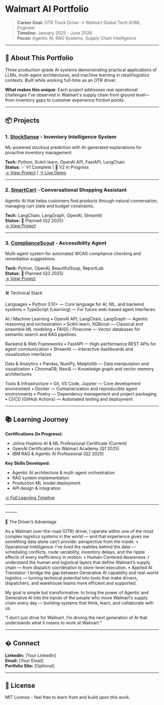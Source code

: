 # Walmart AI Portfolio

> **Career Goal:** OTR Truck Driver → Walmart Global Tech AI/ML Engineer  
> **Timeline:** January 2025 - June 2026  
> **Focus:** Agentic AI, RAG Systems, Supply Chain Intelligence

---

## 🎯 About This Portfolio

Three production-grade AI systems demonstrating practical applications 
of LLMs, multi-agent architectures, and machine learning in retail/logistics 
contexts. Built while working full-time as an OTR driver.

**What makes this unique:** Each project addresses real operational challenges 
I've observed in Walmart's supply chain from ground level—from inventory gaps 
to customer experience friction points.

---

## 📦 Projects

### 1. [StockSense](./stocksense/) - Inventory Intelligence System
ML-powered stockout prediction with AI-generated explanations for proactive 
inventory management.

**Tech:** Python, Scikit-learn, OpenAI API, FastAPI, LangChain  
**Status:** ✅ V1 Complete | 🚧 V2 In Progress  
[→ View Project](./stocksense/) | [→ Live Demo](#)

---

### 2. [SmartCart](./smart-cart/) - Conversational Shopping Assistant  
Agentic AI that helps customers find products through natural conversation, 
managing cart state and budget constraints.

**Tech:** LangChain, LangGraph, OpenAI, Streamlit  
**Status:** 📅 Planned (Q2 2025)  
[→ View Project](./smart-cart/)

---

### 3. [ComplianceScout](./compliance-scout/) - Accessibility Agent
Multi-agent system for automated WCAG compliance checking and remediation 
suggestions.

**Tech:** Python, OpenAI, BeautifulSoup, ReportLab  
**Status:** 📅 Planned (Q3 2025)  
[→ View Project](./compliance-scout/)

---

🛠️ Technical Stack

Languages
	•	Python 3.10+ — Core language for AI, ML, and backend systems
	•	TypeScript (Learning) — For future web-based agent interfaces

AI / Machine Learning
	•	OpenAI API, LangChain, LangGraph — Agentic reasoning and orchestration
	•	Scikit-learn, XGBoost — Classical and ensemble ML modeling
	•	FAISS / Pinecone — Vector databases for semantic search and RAG pipelines

Backend & Web Frameworks
	•	FastAPI — High-performance REST APIs for agent communication
	•	Streamlit — Interactive dashboards and visualization interfaces

Data & Analytics
	•	Pandas, NumPy, Matplotlib — Data manipulation and visualization
	•	ChromaDB, Neo4j — Knowledge graph and vector memory architectures

Tools & Infrastructure
	•	Git, VS Code, Jupyter — Core development environment
	•	Docker — Containerization and reproducible agent environments
	•	Poetry — Dependency management and project packaging
	•	CI/CD (GitHub Actions) — Automated testing and deployment

---

## 📚 Learning Journey

**Certifications (In Progress):**
- Johns Hopkins AI & ML Professional Certificate (Current)
- OpenAI Certification via Walmart Academy (Q1 2025)
- IBM RAG & Agentic AI Professional (Q2 2025)

**Key Skills Developed:**
- Agentic AI architecture & multi-agent orchestration
- RAG system implementation
- Production ML model deployment
- API design & integration

[→ Full Learning Timeline](./docs/learning_journey.md)

---

⸻

🚛 The Driver’s Advantage

As a Walmart over-the-road (OTR) driver, I operate within one of the most complex logistics systems in the world — and that experience gives me something data alone can’t provide: perspective from the inside.
	•	Operational Intelligence: I’ve lived the realities behind the data — scheduling conflicts, route variability, inventory delays, and the ripple effects of every inefficiency in motion.
	•	Human-Centered Awareness: I understand the human and logistical layers that define Walmart’s supply chain — from dispatch coordination to store-level execution.
	•	Applied AI Translator: I bridge the gap between Generative AI capability and real-world logistics — turning technical potential into tools that make drivers, dispatchers, and warehouse teams more efficient and supported.

My goal is simple but transformative:
to bring the power of Agentic and Generative AI into the hands of the people who move Walmart’s supply chain every day — building systems that think, learn, and collaborate with us.

“I don’t just drive for Walmart. I’m driving the next generation of AI that understands what it means to work at Walmart.”


---

## � Connect

**LinkedIn:** [Your LinkedIn]  
**Email:** [Your Email]  
**Portfolio Site:** [Optional]

---

## 📄 License

MIT License - feel free to learn from and build upon this work.

